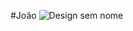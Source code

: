 #João
![Design sem nome](https://user-images.githubusercontent.com/79376309/209446301-bf4de649-026b-4999-ae59-b65c5952a461.png)
